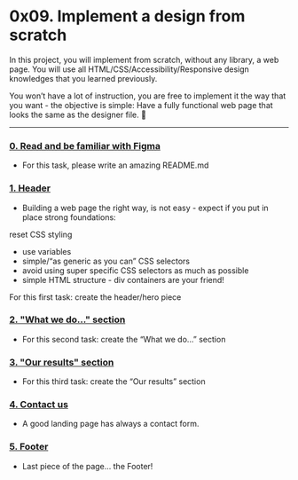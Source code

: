 # 0x09. Implement a design from scratch 

In this project, you will implement from scratch, without any library, a web page. You will use all HTML/CSS/Accessibility/Responsive design knowledges that you learned previously.

You won’t have a lot of instruction, you are free to implement it the way that you want - the objective is simple: Have a fully functional web page that looks the same as the designer file. :rocket:


---

### [0. Read and be familiar with Figma](./README.md)
* For this task, please write an amazing README.md


### [1. Header](./0-index.html)
* Building a web page the right way, is not easy - expect if you put in place strong foundations:

reset CSS styling
* use variables
* simple/“as generic as you can” CSS selectors
* avoid using super specific CSS selectors as much as possible
* simple HTML structure - div containers are your friend!

For this first task: create the header/hero piece

### [2. "What we do..." section](./1-index.html)
* For this second task: create the “What we do…” section


### [3. "Our results" section](./2-index.html)
* For this third task: create the “Our results” section


### [4. Contact us](./3-index.html)
* A good landing page has always a contact form.


### [5. Footer](./4-index.html)
* Last piece of the page… the Footer!

